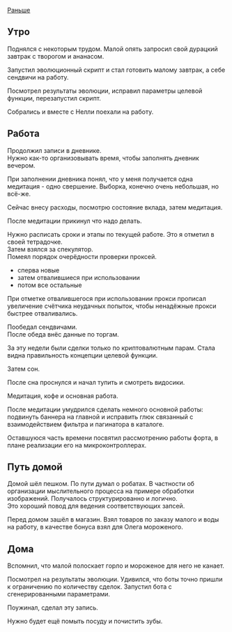 [Раньше](2019.11.19.md)
## Утро
Поднялся с некоторым трудом. Малой опять запросил свой дурацкий завтрак с творогом и ананасом.

Запустил эволюционный скрипт и стал готовить малому завтрак, а себе сендвичи на работу.

Посмотрел результаты эволюции, исправил параметры целевой функции, перезапустил скрипт.

Собрались и вместе с Нелли поехали на работу.
## Работа
Продолжил записи в дневнике.  
Нужно как-то организовывать время, чтобы заполнять дневник вечером.

При заполнении дневника понял, что у меня получается одна медитация - одно свершение. Выборка, конечно очень небольшая, но всё-же.

Сейчас внесу расходы, посмотрю состояние вклада, затем медитация.

После медитации прикинул что надо делать.

Нужно расписать сроки и этапы по текущей работе. Это я отметил в своей тетрадочке.  
Затем взялся за спекулятор.  
Помеял порядок очерёдности проверки проксей.
  - сперва новые
  - затем отвалившиеся при использовании
  - потом все остальные

При отметке отвалившегося при использовании прокси прописал увеличение счётчика неудачных попыток, чтобы ненадёжные прокси быстрее отваливались.

Пообедал сендвичами.  
После обеда внёс данные по торгам.

За эту недели были сделки только по криптовалютным парам. Стала видна правильность концепции целевой функции.

Затем сон.

После сна проснулся и начал тупить и смотреть видосики.

Медитация, кофе и основная работа.

После медитации умудрился сделать немного основной работы: подвинуть баннера на главной и исправить глюк связанный с взаимодействием фильтра и пагинатора в каталоге.

Оставшуюся часть времени посвятил рассмотрению работы форта, в плане реализации его на микроконтроллерах.
## Путь домой
Домой шёл пешком. По пути думал о робатах. В частности об организации мыслительного процесса на примере обработки изображений. Получалось структурированно и логично.  
Это хороший повод для ведения соответствующих запсей.

Перед домом зашёл в магазин. Взял товаров по заказу малого и воды на работу, в качестве бонуса взял для Олега мороженого.
## Дома
Вспомнил, что малой полоскает горло и мороженое для него не канает.

Посмотрел на результаты эволюции. Удивился, что боты точно пришли к ограничению по количеству сделок. Запустил бота с сгенерированными параметрами.

Поужинал, сделал эту запись.

Нужно будет ещё помыть посуду и почистить зубы.